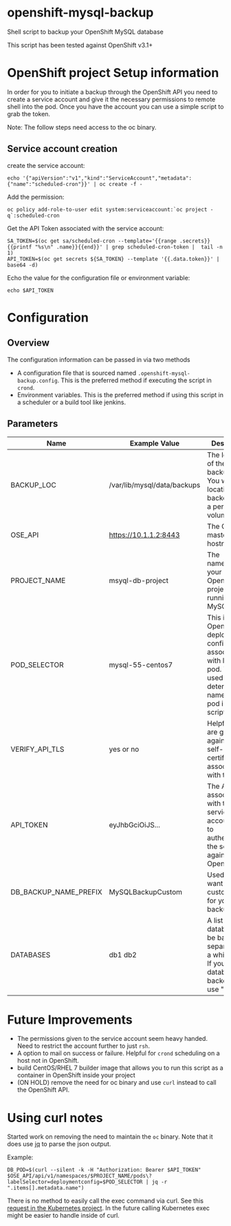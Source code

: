 # openshift-mysql-backup
Shell script to backup your OpenShift MySQL database

This script has been tested against OpenShift v3.1+

# OpenShift project Setup information

In order for you to initiate a backup through the OpenShift API you need to create a service account and give it the necessary permissions to remote shell into the pod. Once you have the account you can use a simple script to grab the token.

Note: The follow steps need access to the oc binary.

## Service account creation

create the service account:

```
echo '{"apiVersion":"v1","kind":"ServiceAccount","metadata":{"name":"scheduled-cron"}}' | oc create -f -
```

Add the permission:

```
oc policy add-role-to-user edit system:serviceaccount:`oc project -q`:scheduled-cron
```

Get the API Token associated with the service account:
```
SA_TOKEN=$(oc get sa/scheduled-cron --template='{{range .secrets}}{{printf "%s\n" .name}}{{end}}' | grep scheduled-cron-token |  tail -n 1)
API_TOKEN=$(oc get secrets ${SA_TOKEN} --template '{{.data.token}}' | base64 -d)
```
Echo the value for the configuration file or environment variable:

```
echo $API_TOKEN
```

# Configuration

## Overview
The configuration information can be passed in via two methods

* A configuration file that is sourced named `.openshift-mysql-backup.config`. This is the preferred method if executing the script in `crond`.
* Environment variables. This is the preferred method if using this script in a scheduler or a build tool like jenkins.

## Parameters

| Name | Example Value | Description |
| ---- | ----- | ----------- |
| BACKUP_LOC | /var/lib/mysql/data/backups | The location of the MySQL backup folder. You want this location to be backed up to a persistent volume |
| OSE_API | https://10.1.1.2:8443 | The OpenShift master API hostname:port |
| PROJECT_NAME | msyql-db-project | The namespace of your OpenShift project running the MySQL pod |
| POD_SELECTOR | mysql-55-centos7 | This is the OpenShift deployment config associated with MySQL pod. This is used to determine the name of the pod inside the script |
| VERIFY_API_TLS | yes or no | Helpful if you are going against a self-signed certificate associated with the API |
| API_TOKEN | eyJhbGciOiJS... | The API token associated with the service account. Used to authenticate the script against OpenShift |
| DB_BACKUP_NAME_PREFIX | MySQLBackupCustom | Used if you want a custom name for your backup file |
| DATABASES | db1 db2 | A list of database to be backed up separated by a white space. If you want all databases backed up use "all" |


# Future Improvements

* The permissions given to the service account seem heavy handed. Need to restrict the account further to just `rsh`.
* A option to mail on success or failure. Helpful for `crond` scheduling on a host not in OpenShift.
* build CentOS/RHEL 7 builder image that allows you to run this script as a container in OpenShift inside your project
* (ON HOLD) remove the need for oc binary and use `curl` instead to call the OpenShift API.

# Using curl notes

Started work on removing the need to maintain the `oc` binary. Note that it does use [jq](https://stedolan.github.io/jq/) to parse the json output.

Example:

```
DB_POD=$(curl --silent -k -H "Authorization: Bearer $API_TOKEN" $OSE_API/api/v1/namespaces/$PROJECT_NAME/pods\?labelSelector=deploymentconfig=$POD_SELECTOR | jq -r ".items[].metadata.name")

```

There is no method to easily call the exec command via curl. See this [request in the Kubernetes project](https://github.com/kubernetes/kubernetes/issues/30298). In the future calling Kubernetes exec might be easier to handle inside of curl.
